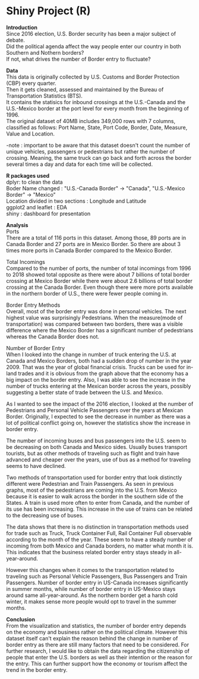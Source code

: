 # Shiny Project (R)

<b> Introduction </b> \
Since 2016 election, U.S. Border security has been a major subject of debate. \
Did the political agenda affect the way people enter our country in both Southern and Nothern borders? \
If not, what drives the number of Border entry to fluctuate? 

<b> Data </b> \
This data is originally collected by U.S. Customs and Border Protection (CBP) every quarter. \
Then it gets cleaned, assessed and maintained by the Bureau of Transportation Statistics (BTS). \
It contains the statisics for inbound crossings at the U.S.-Canada and the U.S.-Mexico border at the port level for every month from the beginning of 1996. \
The original dataset of 40MB includes 349,000 rows with 7 columns, classified as follows: Port Name, State, Port Code, Border, Date, Measure, Value and Location. 

 -note : important to be aware that this dataset doesn't count the number of unique vehicles, passengers or pedestrians but rather the number of crossing. Meaning, the same truck can go back and forth across the border several times a day and data for each time will be collected. 

<b> R packages used </b> \
dplyr: to clean the data \
  Boder Name changed : "U.S.-Canada Border" -> "Canada", "U.S.-Mexico Border" -> "Mexico"\
  Location divided in two sections : Longitude and Latitude \
ggplot2 and leaflet : EDA \
shiny : dashboard for presentation

<b> Analysis </b> \
Ports \
There are a total of 116 ports in this dataset. Among those, 89 ports are in Canada Border and 27 ports are in Mexico Border. So there are about 3 times more ports in Canada Border compared to the Mexico Border. 

Total Incomings \
Compared to the number of ports, the number of total incomings from 1996 to 2018 showed total opposite as there were about 7 billions of total border crossing at Mexico Border while there were about 2.6 billions of total border crossing at the Canada Border. Even though there were more ports available in the northern border of U.S., there were fewer people coming in. 

Border Entry Methods \
Overall, most of the border entry was done in personal vehicles. The next highest value was surprisingly Pedestrians. When the measure(mode of transportation) was compared between two borders, there was a visible difference where the Mexico Border has a significant number of pedestrians whereas the Canada Border does not. 

Number of Border Entry \
When I looked into the change in number of truck entering the U.S. at Canada and Mexico Borders, both had a sudden drop of number in the year 2009. That was the year of global financial crisis. Trucks can be used for in-land trades and it is obvious from the graph above that the economy has a big impact on the border entry. Also, I was able to see the increase in the number of trucks entering at the Mexican border across the years, possibly suggesting a better state of trade between the U.S. and Mexico. 

As I wanted to see the impact of the 2016 election, I looked at the number of Pedestrians and Personal Vehicle Passengers over the years at Mexican Border. Originally, I expected to see the decrease in number as there was a lot of political conflict going on, however the statistics show the increase in border entry. 

The number of incoming buses and bus passengers into the U.S. seem to be decreasing on both Canada and Mexico sides. Usually buses transport tourists, but as other methods of traveling such as flight and train have advanced and cheaper over the years, use of bus as a method for traveling seems to have declined. 

Two methods of transportation used for border entry that look distinctly different were Pedestrian and Train Passengers. As seen in previous graphs, most of the pedestrians are coming into the U.S. from Mexico because it is easier to walk across the border in the southern side of the States. A train is used more often to enter from Canada, and the number of its use has been increasing. This increase in the use of trains can be related to the decreasing use of buses. 

The data shows that there is no distinction in transportation methods used for trade such as Truck, Truck Container Full, Rail Container Full observable according to the month of the year. These seem to have a steady number of incoming from both Mexico and Canada borders, no matter what month it is. This indicates that the business related border entry stays steady in all-year-around. 

However this changes when it comes to the transportation related to traveling such as Personal Vehicle Passengers, Bus Passengers and Train Passengers. Number of border entry in US-Canada increases significantly in summer months, while number of border entry in US-Mexico stays around same all-year-around. As the northern border get a harsh cold winter, it makes sense more people would opt to travel in the summer months. 

<b> Conclusion </b> \
From the visualization and statistics, the number of border entry depends on the economy and business rather on the political climate. However this dataset itself can't explain the reason behind the change in number of border entry as there are still many factors that need to be considered. For further research, I would like to obtain the data regarding the citizenship of people that enter the U.S. borders as well as their intention or the reason for the entry. This can further support how the economy or tourism affect the trend in the border entry.
